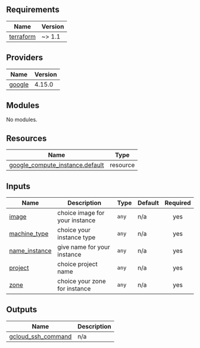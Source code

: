 ## Requirements

| Name | Version |
|------|---------|
| <a name="requirement_terraform"></a> [terraform](#requirement\_terraform) | ~> 1.1 |

## Providers

| Name | Version |
|------|---------|
| <a name="provider_google"></a> [google](#provider\_google) | 4.15.0 |

## Modules

No modules.

## Resources

| Name | Type |
|------|------|
| [google_compute_instance.default](https://registry.terraform.io/providers/hashicorp/google/latest/docs/resources/compute_instance) | resource |

## Inputs

| Name | Description | Type | Default | Required |
|------|-------------|------|---------|:--------:|
| <a name="input_image"></a> [image](#input\_image) | choice image for your instance | `any` | n/a | yes |
| <a name="input_machine_type"></a> [machine\_type](#input\_machine\_type) | choice your instance type | `any` | n/a | yes |
| <a name="input_name_instance"></a> [name\_instance](#input\_name\_instance) | give name for your instance | `any` | n/a | yes |
| <a name="input_project"></a> [project](#input\_project) | choice project name | `any` | n/a | yes |
| <a name="input_zone"></a> [zone](#input\_zone) | choice your zone for instance | `any` | n/a | yes |

## Outputs

| Name | Description |
|------|-------------|
| <a name="output_gcloud_ssh_command"></a> [gcloud\_ssh\_command](#output\_gcloud\_ssh\_command) | n/a |
